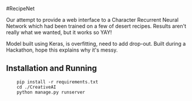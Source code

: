 #RecipeNet

Our attempt to provide a web interface to a Character Recurrent Neural Network which had been trained on a few of desert recipes. Results aren't really what we wanted, but it works so YAY!

Model built using Keras, is overfitting, need to add drop-out.
Built during a Hackathon, hope this explains why it's messy.
## Installation and Running
```
	pip install -r requirements.txt
	cd ./CreativeAI
	python manage.py runserver
```


